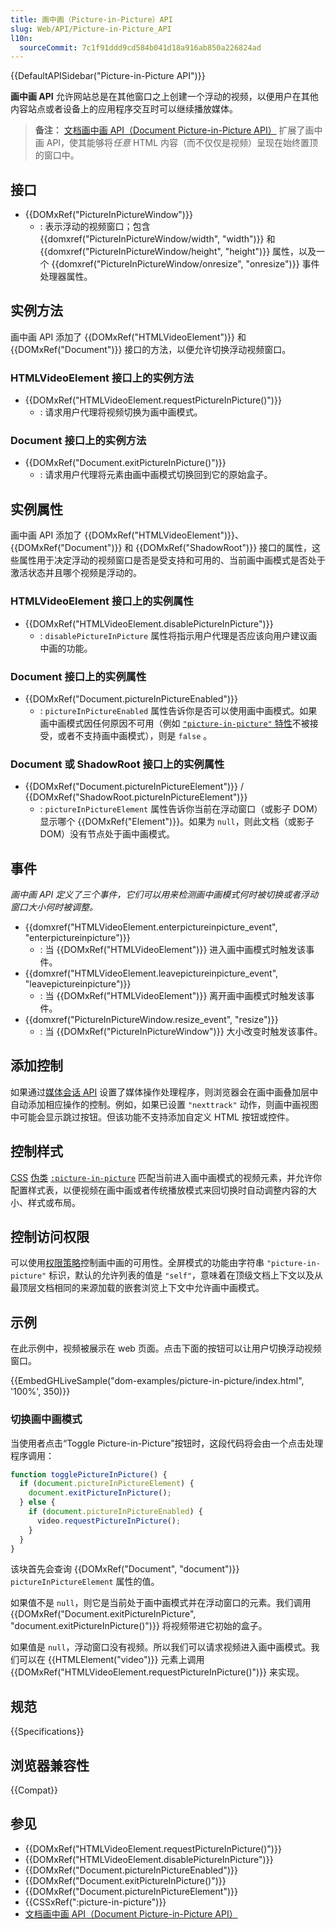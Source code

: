 ```yaml
---
title: 画中画（Picture-in-Picture）API
slug: Web/API/Picture-in-Picture_API
l10n:
  sourceCommit: 7c1f91ddd9cd584b041d18a916ab850a226824ad
---
```


{{DefaultAPISidebar("Picture-in-Picture API")}}

**画中画 API** 允许网站总是在其他窗口之上创建一个浮动的视频，以便用户在其他内容站点或者设备上的应用程序交互时可以继续播放媒体。

> **备注：** [文档画中画 API（Document Picture-in-Picture API）](/zh-CN/docs/Web/API/Document_Picture-in-Picture_API) 扩展了画中画 API，使其能够将*任意* HTML 内容（而不仅仅是视频）呈现在始终置顶的窗口中。

## 接口

- {{DOMxRef("PictureInPictureWindow")}}
  - : 表示浮动的视频窗口；包含 {{domxref("PictureInPictureWindow/width", "width")}} 和 {{domxref("PictureInPictureWindow/height", "height")}} 属性，以及一个 {{domxref("PictureInPictureWindow/onresize", "onresize")}} 事件处理器属性。

## 实例方法

画中画 API 添加了 {{DOMxRef("HTMLVideoElement")}} 和 {{DOMxRef("Document")}} 接口的方法，以便允许切换浮动视频窗口。

### HTMLVideoElement 接口上的实例方法

- {{DOMxRef("HTMLVideoElement.requestPictureInPicture()")}}
  - : 请求用户代理将视频切换为画中画模式。

### Document 接口上的实例方法

- {{DOMxRef("Document.exitPictureInPicture()")}}
  - : 请求用户代理将元素由画中画模式切换回到它的原始盒子。

## 实例属性

画中画 API 添加了 {{DOMxRef("HTMLVideoElement")}}、{{DOMxRef("Document")}} 和 {{DOMxRef("ShadowRoot")}} 接口的属性，这些属性用于决定浮动的视频窗口是否是受支持和可用的、当前画中画模式是否处于激活状态并且哪个视频是浮动的。

### HTMLVideoElement 接口上的实例属性

- {{DOMxRef("HTMLVideoElement.disablePictureInPicture")}}
  - : `disablePictureInPicture` 属性将指示用户代理是否应该向用户建议画中画的功能。

### Document 接口上的实例属性

- {{DOMxRef("Document.pictureInPictureEnabled")}}
  - : `pictureInPictureEnabled` 属性告诉你是否可以使用画中画模式。如果画中画模式因任何原因不可用（例如 [`"picture-in-picture"` 特性](/zh-CN/docs/Web/HTTP/Headers/Permissions-Policy/picture-in-picture)不被接受，或者不支持画中画模式），则是 `false` 。

### Document 或 ShadowRoot 接口上的实例属性

- {{DOMxRef("Document.pictureInPictureElement")}} / {{DOMxRef("ShadowRoot.pictureInPictureElement")}}
  - : `pictureInPictureElement` 属性告诉你当前在浮动窗口（或影子 DOM）显示哪个 {{DOMxRef("Element")}}。如果为 `null`，则此文档（或影子 DOM）没有节点处于画中画模式。

## 事件

_画中画 API 定义了三个事件，它们可以用来检测画中画模式何时被切换或者浮动窗口大小何时被调整。_

- {{domxref("HTMLVideoElement.enterpictureinpicture_event", "enterpictureinpicture")}}
  - : 当 {{DOMxRef("HTMLVideoElement")}} 进入画中画模式时触发该事件。
- {{domxref("HTMLVideoElement.leavepictureinpicture_event", "leavepictureinpicture")}}
  - : 当 {{DOMxRef("HTMLVideoElement")}} 离开画中画模式时触发该事件。
- {{domxref("PictureInPictureWindow.resize_event", "resize")}}
  - : 当 {{DOMxRef("PictureInPictureWindow")}} 大小改变时触发该事件。

## 添加控制

如果通过[媒体会话 API](/zh-CN/docs/Web/API/Media_Session_API) 设置了媒体操作处理程序，则浏览器会在画中画叠加层中自动添加相应操作的控制。例如，如果已设置 `"nexttrack"` 动作，则画中画视图中可能会显示跳过按钮。但该功能不支持添加自定义 HTML 按钮或控件。

## 控制样式

[CSS](/zh-CN/docs/Web/CSS) [伪类](/zh-CN/docs/Web/CSS/Pseudo-classes) [`:picture-in-picture`](/zh-CN/docs/Web/CSS/:picture-in-picture) 匹配当前进入画中画模式的视频元素，并允许你配置样式表，以便视频在画中画或者传统播放模式来回切换时自动调整内容的大小、样式或布局。

## 控制访问权限

可以使用[权限策略](/zh-CN/docs/Web/HTTP/Permissions_Policy)控制画中画的可用性。全屏模式的功能由字符串 `"picture-in-picture"` 标识，默认的允许列表的值是 `"self"`，意味着在顶级文档上下文以及从最顶层文档相同的来源加载的嵌套浏览上下文中允许画中画模式。

## 示例

在此示例中，视频被展示在 web 页面。点击下面的按钮可以让用户切换浮动视频窗口。

{{EmbedGHLiveSample("dom-examples/picture-in-picture/index.html", '100%', 350)}}

### 切换画中画模式

当使用者点击“Toggle Picture-in-Picture”按钮时，这段代码将会由一个点击处理程序调用：

```js
function togglePictureInPicture() {
  if (document.pictureInPictureElement) {
    document.exitPictureInPicture();
  } else {
    if (document.pictureInPictureEnabled) {
      video.requestPictureInPicture();
    }
  }
}
```

该块首先会查询 {{DOMxRef("Document", "document")}} `pictureInPictureElement` 属性的值。

如果值不是 `null`，则它是当前处于画中画模式并在浮动窗口的元素。我们调用 {{DOMxRef("Document.exitPictureInPicture", "document.exitPictureInPicture()")}} 将视频带进它初始的盒子。

如果值是 `null`，浮动窗口没有视频。所以我们可以请求视频进入画中画模式。我们可以在 {{HTMLElement("video")}} 元素上调用 {{DOMxRef("HTMLVideoElement.requestPictureInPicture()")}} 来实现。

## 规范

{{Specifications}}

## 浏览器兼容性

{{Compat}}

## 参见

- {{DOMxRef("HTMLVideoElement.requestPictureInPicture()")}}
- {{DOMxRef("HTMLVideoElement.disablePictureInPicture")}}
- {{DOMxRef("Document.pictureInPictureEnabled")}}
- {{DOMxRef("Document.exitPictureInPicture()")}}
- {{DOMxRef("Document.pictureInPictureElement")}}
- {{CSSxRef(":picture-in-picture")}}
- [文档画中画 API（Document Picture-in-Picture API）](/zh-CN/docs/Web/API/Document_Picture-in-Picture_API)
